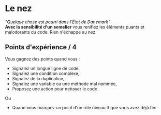 # Le nez
_"Quelque chose est pourri dans l’État de Danemark"_  
__Avec la sensibilité d'un somelier__ vous reniflez les éléments puants et malodorants du code. 
Rien n'échappe au nez.
 
## Points d'expérience / 4 
Vous gagnez des points quand vous :
* Signalez un longue ligne de code,
* Signalez une condition complexe,
* Signalez de la duplication,
* Signalez une variable ou une méthode mal nommée,
* Proposez une action pour nettoyer le code. 

Ou
* Quand vous marquez un point d'un rôle niveau 3 que vous avez déjà fini